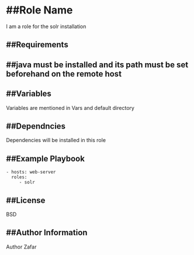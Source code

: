 ##Role Name
=========

I am a role for the solr installation

##Requirements
------------

##java must be installed and its path must be set beforehand on the remote host 
-------------

##Variables
-------------
Variables are mentioned in Vars and default directory
 
##Dependncies
------------
Dependencies will be installed in this role

##Example Playbook
----------------

    - hosts: web-server
      roles:
         - solr

##License
-------

BSD

##Author Information
------------------
Author
Zafar

